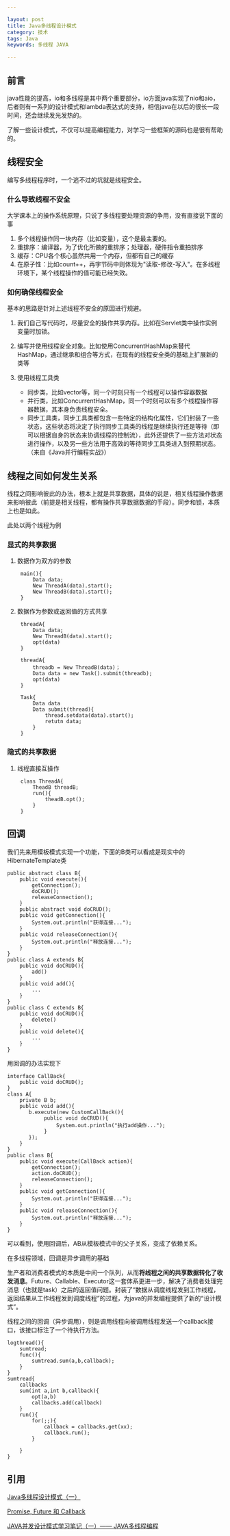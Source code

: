 ```yaml
---

layout: post
title: Java多线程设计模式
category: 技术
tags: Java
keywords: 多线程 JAVA

---
```


## 前言

java性能的提高，io和多线程是其中两个重要部分，io方面java实现了nio和aio，后者则有一系列的设计模式和lambda表达式的支持，相信java在以后的很长一段时间，还会继续发光发热的。

了解一些设计模式，不仅可以提高编程能力，对学习一些框架的源码也是很有帮助的。

## 线程安全

编写多线程程序时，一个逃不过的坑就是线程安全。

### 什么导致线程不安全

大学课本上的操作系统原理，只说了多线程要处理资源的争用，没有直接说下面的事

1. 多个线程操作同一块内存（比如变量），这个是最主要的。
2. 重排序：编译器，为了优化所做的重排序；处理器，硬件指令重拍排序
2. 缓存：CPU各个核心虽然共用一个内存，但都有自己的缓存
3. 在原子性：比如count++，再字节码中则体现为"读取-修改-写入"。在多线程环境下，某个线程操作的值可能已经失效。

### 如何确保线程安全

基本的思路是针对上述线程不安全的原因进行规避。

1. 我们自己写代码时，尽量安全的操作共享内存。比如在Servlet类中操作实例变量时加锁。
2. 编写并使用线程安全对象。比如使用ConcurrentHashMap来替代HashMap，通过继承和组合等方式，在现有的线程安全类的基础上扩展新的类等
3. 使用线程工具类

    - 同步类，比如vector等，同一个时刻只有一个线程可以操作容器数据
    - 并行类，比如ConcurrentHashMap，同一个时刻可以有多个线程操作容器数据，其本身负责线程安全。
    - 同步工具类，同步工具类都包含一些特定的结构化属性，它们封装了一些状态，这些状态将决定了执行同步工具类的线程是继续执行还是等待（即可以根据自身的状态来协调线程的控制流），此外还提供了一些方法对状态进行操作，以及另一些方法用于高效的等待同步工具类进入到预期状态。（来自《Java并行编程实战》）

## 线程之间如何发生关系

线程之间影响彼此的办法，根本上就是共享数据，具体的说是，相关线程操作数据来影响彼此（前提是相关线程，都有操作共享数据数据的手段）。同步和锁，本质上也是如此。

此处以两个线程为例

### 显式的共享数据

1. 数据作为双方的参数

        main(){
            Data data;
            New ThreadA(data).start();
            New ThreadB(data).start();  
        }
    
2. 数据作为参数或返回值的方式共享

        threadA{
			Data data;
            New ThreadB(data).start();  
            opt(data)
        }
        
        threadA{
            threadb = New ThreadB(data)；
			Data data = new Task().submit(threadb);
            opt(data)
        }
        
        Task{
        	Data data
        	Data submit(thread){
            	thread.setdata(data).start();
            	retutn data;
            }
        }

### 隐式的共享数据

1. 线程直接互操作

        class ThreadA{
        	TheadB threadB;
            run(){
            	theadB.opt();
            }
        }



## 回调

我们先来用模板模式实现一个功能，下面的B类可以看成是现实中的HibernateTemplate类

    public abstract class B{  
        public void execute(){   
            getConnection();    
            doCRUD();    
            releaseConnection();    
    	}    
        public abstract void doCRUD();  
        public void getConnection(){    
            System.out.println("获得连接...");    
        }    
        public void releaseConnection(){    
            System.out.println("释放连接...");    
        }    
    }  
    public class A extends B{  
        public void doCRUD(){    
        	add()
        }    
        public void add(){    
        	...
        }    
    }  
    public class C extends B{  
        public void doCRUD(){    
        	delete()
        }    
        public void delete(){    
        	...
        }    
    }  

用回调的办法实现下

    interface CallBack{   
        public void doCRUD();     
    }    
    class A{
        private B b;
        public void add(){    
           b.execute(new CustomCallBack(){
                public void doCRUD(){    
                    System.out.println("执行add操作...");    
                }
           });
        }    
    }
    public class B{  
        public void execute(CallBack action){ 
            getConnection();    
            action.doCRUD(); 
            releaseConnection();    
        }    
        public void getConnection(){    
            System.out.println("获得连接...");    
        }    
        public void releaseConnection(){    
            System.out.println("释放连接...");    
        }    
    } 

可以看到，使用回调后，AB从模板模式中的父子关系，变成了依赖关系。

在多线程领域，回调是异步调用的基础


生产者和消费者模式的本质是中间一个队列，从而**将线程之间的共享数据转化了收发消息**。Future、Callable、Executor这一套体系更进一步，解决了消费者处理完消息（也就是task）之后的返回值问题。封装了“数据从调度线程发到工作线程，返回结果从工作线程发到调度线程”的过程，为java的并发编程提供了新的“设计模式”。

线程之间的回调（异步调用），则是调用线程向被调用线程发送一个callback接口，该接口标注了一个待执行方法。

	logthread(){
    	sumtread;
    	func(){
        	sumtread.sum(a,b,callback);
        }
    }
    sumtread{
    	callbacks
        sum(int a,int b,callback){
        	opt(a,b)
        	callbacks.add(callback)
        }
   		run(){
        	for(;;){
				callback = callbacks.get(xx);
            	callback.run();
            }
        
        }
    }

## 引用

[Java多线程设计模式（一）][]

[Promise, Future 和 Callback][]

[JAVA并发设计模式学习笔记（一）—— JAVA多线程编程][]

[JAVA并发设计模式学习笔记（一）—— JAVA多线程编程]: http://www.cnblogs.com/chenying99/p/3321866.html
[Java多线程设计模式（一）]: http://www.cnblogs.com/chenying99/p/3322032.html
[Promise, Future 和 Callback]: http://isouth.org/archives/354.html